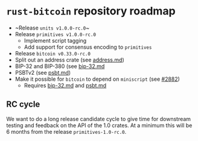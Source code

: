 # `rust-bitcoin` repository roadmap

* ~Release `units v1.0.0-rc.0`~
* Release `primitives v1.0.0-rc.0`
  * Implement script tagging
  * Add support for consensus encoding to `primitives`
* Release `bitcoin v0.33.0-rc.0`
* Split out an address crate (see [address.md])
* BIP-32 and BIP-380 (see [bip-32.md]
* PSBTv2 (see [psbt.md])
* Make it possible for `bitcoin` to depend on `miniscript` (see [#2882])
    - Requires [bip-32.md] and [psbt.md]

## RC cycle

We want to do a long release candidate cycle to give time for downstream testing and feedback on the
API of the 1.0 crates. At a minimum this will be 6 months from the release `primitives-1.0-rc.0`.

[address.md]: ./address.md
[bip-32.md]: ./bip-32.md
[psbt.md]: ./psbt.md
[#2882]: <https://github.com/rust-bitcoin/rust-bitcoin/issues/2882>
